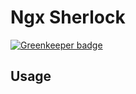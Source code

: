 # Ngx Sherlock

[![Greenkeeper badge](https://badges.greenkeeper.io/politie/ngx-sherlock.svg)](https://greenkeeper.io/)

## Usage
